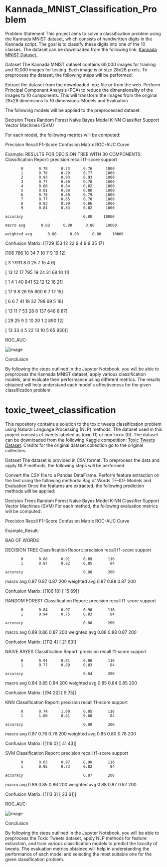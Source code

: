 # Kannada_MNIST_Classification_Problem

Problem Statement
This project aims to solve a classification problem using the Kannada MNIST dataset, which consists of handwritten digits in the Kannada script. The goal is to classify these digits into one of the 10 classes. The dataset can be downloaded from the following link: [Kannada MNIST Dataset.](https://www.kaggle.com/datasets/higgstachyon/kannada-mnist)

Dataset
The Kannada MNIST dataset contains 60,000 images for training and 10,000 images for testing. Each image is of size 28x28 pixels. To preprocess the dataset, the following steps will be performed:

Extract the dataset from the downloaded .npz file or from the web.
Perform Principal Component Analysis (PCA) to reduce the dimensionality of the images to 10 components. This will transform the images from the original 28x28 dimensions to 10 dimensions.
Models and Evaluation

The following models will be applied to the preprocessed dataset:

Decision Trees
Random Forest
Naive Bayes Model
K-NN Classifier
Support Vector Machines (SVM)

For each model, the following metrics will be computed:

Precision
Recall
F1-Score
Confusion Matrix
ROC-AUC Curve

Example: 
RESULTS FOR DECISION TREE WITH 30 COMPONENTS:
Classification Report:
              precision    recall  f1-score   support

           0       0.78      0.73      0.76      1000
           1       0.76      0.79      0.77      1000
           2       0.93      0.93      0.93      1000
           3       0.77      0.80      0.78      1000
           4       0.80      0.84      0.82      1000
           5       0.81      0.80      0.80      1000
           6       0.78      0.80      0.79      1000
           7       0.77      0.65      0.70      1000
           8       0.83      0.89      0.86      1000
           9       0.81      0.83      0.82      1000

    accuracy                           0.80     10000
    
    macro avg       0.80      0.80      0.80     10000

    weighted avg       0.80      0.80      0.80     10000



Confusion Matrix:
[[729 153  12  23   9   4   9   9  35  17]
 
 [106 786  10  34   7  10   7   9  19  12]

 [  3   1 931   8   0  25   7  15   4   6]
 
 [ 13  12  17 795  19  24  31  68  10  11]
 
 [  1   4   1  40 841  52  12  12  16  21]
 
 [ 17   9   8  26  95 800   6   7  17  15]
 
 [  6   6   7  41  18  32 798  69   5  18]
 
 [ 13  11   7  53  28   8 137 648   8  87]
 
 [ 29  25   9   2  10  20   1   2 890  12]
 
 [ 13  33   4   5  22  13  10   5  65 830]]

 ROC_AUC:
 
 ![image](https://github.com/NAVEEN-RAJ-C/Kannada_MNIST_Classification_Problem/assets/133734968/72f8f6ad-5fd3-4234-b547-032358b8f383)

Conclusion

By following the steps outlined in the Jupyter Notebook, you will be able to preprocess the Kannada MNIST dataset, apply various classification models, and evaluate their performance using different metrics. The results obtained will help understand each model's effectiveness for the given classification problem.



# toxic_tweet_classification

This repository contains a solution to the toxic tweets classification problem using Natural Language Processing (NLP) methods. The dataset used in this project consists of tweets labeled as toxic (1) or non-toxic (0). The dataset can be downloaded from the following Kaggle competition: [Toxic Tweets Dataset](https://www.kaggle.com/datasets/ashwiniyer176/toxic-tweets-dataset). Credits for the original dataset collection go to the original collectors.

Dataset
The dataset is provided in CSV format. To preprocess the data and apply NLP methods, the following steps will be performed:

Convert the CSV file to a Pandas DataFrame.
Perform feature extraction on the text using the following methods:
Bag of Words
TF-IDF
Models and Evaluation
Once the features are extracted, the following prediction methods will be applied:

Decision Trees
Random Forest
Naive Bayes Model
K-NN Classifier
Support Vector Machines (SVM)
For each method, the following evaluation metrics will be computed:

Precision
Recall
F1-Score
Confusion Matrix
ROC-AUC Curve

Example_Result:

BAG OF WORDS


DECISION TREE
Classification Report:
              precision    recall  f1-score   support

           0       0.88      0.91      0.89       116
           1       0.87      0.82      0.85        84

    accuracy                           0.88       200
   macro avg       0.87      0.87      0.87       200
weighted avg       0.87      0.88      0.87       200

Confusion Matrix:
[[106  10]
 [ 15  69]]


RANDOM FOREST
Classification Report:
              precision    recall  f1-score   support

           0       0.84      0.97      0.90       116
           1       0.94      0.75      0.83        84

    accuracy                           0.88       200
   macro avg       0.89      0.86      0.87       200
weighted avg       0.88      0.88      0.87       200

Confusion Matrix:
[[112   4]
 [ 21  63]]


NAIVE BAYES
Classification Report:
              precision    recall  f1-score   support

           0       0.91      0.81      0.86       116
           1       0.77      0.89      0.83        84

    accuracy                           0.84       200
   macro avg       0.84      0.85      0.84       200
weighted avg       0.85      0.84      0.85       200

Confusion Matrix:
[[94 22]
 [ 9 75]]


KNN
Classification Report:
              precision    recall  f1-score   support

           0       0.74      1.00      0.85       116
           1       1.00      0.51      0.68        84

    accuracy                           0.80       200
   macro avg       0.87      0.76      0.76       200
weighted avg       0.85      0.80      0.78       200

Confusion Matrix:
[[116   0]
 [ 41  43]]


SVM
Classification Report:
              precision    recall  f1-score   support

           0       0.83      0.97      0.90       116
           1       0.95      0.73      0.82        84

    accuracy                           0.87       200
   macro avg       0.89      0.85      0.86       200
weighted avg       0.88      0.87      0.87       200

Confusion Matrix:
[[113   3]
 [ 23  61]]


ROC_AUC:

![image](https://github.com/NAVEEN-RAJ-C/toxic_tweet_classification/assets/133734968/4db3c98c-8713-4c6b-9dfd-6a1af07cb5ae)


Conclusion

By following the steps outlined in the Jupyter Notebook, you will be able to preprocess the Toxic Tweets dataset, apply NLP methods for feature extraction, and train various classification models to predict the toxicity of tweets. The evaluation metrics obtained will help in understanding the performance of each model and selecting the most suitable one for the given classification problem.

